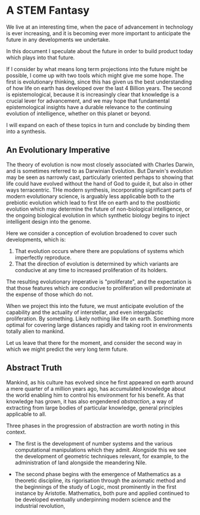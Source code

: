 # A STEM Fantasy

We live at an interesting time, when the pace of advancement in technology is ever increasing, and it is becoming ever more important to anticipate the future in any developments we undertake.

In this document I speculate about the future in order to build product today which plays into that future.

If I consider by what means long term projections into the future might be possible, I come up with two tools which might give me some hope.
The first is evolutionary thinking, since this has given us the best understanding of how life on earth has developed over the last 4 Billion years.
The second is epistemological, because it is increasingly clear that knowledge is a crucial lever for advancement, and we may hope that fundamental epistemological insights have a durable relevance to the continuing evolution of intelligence, whether on this planet or beyond.

I will expand on each of these topics in turn and conclude by binding them into a synthesis.

## An Evolutionary Imperative

The theory of evolution is now most closely associated with Charles Darwin, and is sometimes referred to as Darwinian Evolution.  But Darwin's evolution may be seen as narrowly cast, particularly oriented perhaps to showing that life could have evolved without the hand of God to guide it, but also in other ways terracentric.
THe modern synthesis, incorporating significant parts of modern evolutionary science, is arguably less applicable both to the prebiotic evolution which lead to first life on earth and to the postbiotic evolution which may determine the future of non-biological intelligence, or the ongoing biological evolution in which synthetic biology begins to inject intelligent design into the genome.

Here we consider a conception of evolution broadened to cover such developments, which is:

1. That evolution occurs where there are populations of systems which imperfectly reproduce.
2. That the direction of evolution is determined by which variants are conducive at any time to increased proliferation of its holders.

The resulting evolutionary imperative is "proliferate", and the expectation is that those features which are conducive to proliferation will predominate at the expense of those which do not.

When we project this into the future, we must anticipate evolution of the capability and the actuality of interstellar, and even intergalactic proliferation.
By something.
Likely nothing like life on earth.
Something more optimal for covering large distances rapidly and taking root in environments totally alien to mankind.

Let us leave that there for the moment, and consider the second way in which we might predict the very long term future.

## Abstract Truth

Mankind, as his culture has evolved since he first appeared on earth around a mere quarter of a million years ago, has accumulated knowledge about the world enabling him to control his environment for his benefit.
As that knowledge has grown, it has also engendered _abstraction_, a way of extracting from large bodies of particular knowledge, general principles applicable to all.

Three phases in the progression of abstraction are worth noting in this context.

- The first is the development of number systems and the various computational manipulations which they admit.  Alongside this we see the development of geometric techniques relevant, for example, to the administration of land alongside the meandering Nile.

- The second phase begins with the emergence of Mathematics as a theoretic discipline, its rigorisation through the axiomatic method and the beginnings of the study of Logic, most prominently in the first instance by Aristotle.
Mathematics, both pure and applied continued to be developed eventually underpinning modern science and the industrial revolution,
